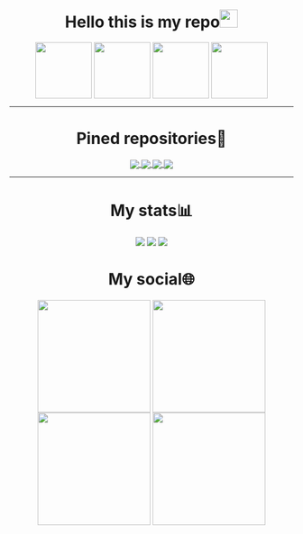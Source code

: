 
<h1 align="center">Hello this is my repo<img src="https://github.com/blackcater/blackcater/raw/main/images/Hi.gif" height="32"/></h1></h1>
<p align="center">
    <img align="center" src="https://c.tenor.com/Vqy4yLXk2iAAAAAC/anime-cute.gifhttps://i.pinimg.com/originals/f4/db/6f/f4db6fff7d8c50709eb924d33484524e.gif", height=100, weight=150>
    <img align="center" src="https://c.tenor.com/kzr6MdTGktsAAAAd/love-anime.gif", height=100, weight=150>
    <img align="center" src="https://i.imgur.com/b76RLSy.gif" height=100, weight=150/>
    <img align="center" src="https://thumbs.gfycat.com/AdmirableHospitableHen-size_restricted.gif", height=100, weight=150>
</p>


---
<h1 align="center">Pined repositories📌</h1>
<p align="center">
<a href="https://github.com/pwp-programer/College_labs">
  <img align="center" src="https://github-readme-stats.vercel.app/api/pin/?username=pwp-programer&repo=College_labs&theme=jolly" />
</a>
<a href="https://github.com/pwp-programer/Python">
  <img align="center" src="https://github-readme-stats.vercel.app/api/pin/?username=pwp-programer&repo=Python&theme=jolly" />
<a href="https://github.com/pwp-programer/flip_coin_bot">
  <img align="center" src="https://github-readme-stats.vercel.app/api/pin/?username=pwp-programer&repo=flip_coin_bot&theme=jolly"/>
<a href="https://github.com/pwp-programer/pwp_weather_bot">
  <img align="center" src="https://github-readme-stats.vercel.app/api/pin/?username=pwp-programer&repo=pwp_weather_bot&theme=jolly" /></a>

---





<h1 align="center">My stats📊</h1>
<p align="center">
  <a href="https://wakatime.com"><img src="https://wakatime.com/share/@pwp/d5dd4fc6-d409-4c5c-8660-a614dea9179e.png" /></a>
  <a href="https://wakatime.com"><img src="https://wakatime.com/share/@pwp/88a47e9d-3c34-4370-999c-7bd8fa3ee1ac.png" /></a>
  <a href="https://wakatime.com"><img src="https://wakatime.com/share/@pwp/3e584af6-40e6-4357-adbf-e61e31ec4708.png" /></a>
</p>

<h1 align="center">My social🌐</h1>
<p align="center">
<a href="https://vk.com/authorpythonkazika" target="blank"><img align="center" src="https://cdn1.iconfinder.com/data/icons/unicons-line-vol-6/24/vk-256.png" alt="" height="200" width="200" /></a>
<a href="https://t.me/pwp_programer" target="blank"><img align="center" src="https://pden.xyz/static/media/footer-telegram.65ecede2.png" alt="" height="200" width="200" /></a>
<a href="https://discordapp.com/users/781475572622295071" target="blank"><img align="center" src="https://pbs.twimg.com/media/EimP7syXkAEEd9C.jpg" alt="" height="200" width="200" /></a>
<a href="mailto:bogdanzadora2005@gmail.com" target="blank"><img align="center" src="https://icones.pro/wp-content/uploads/2021/05/icones-de-messagerie-violet.png" alt="" height="200" width="200" /></a>

</p>
